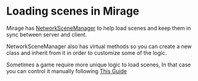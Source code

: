 # Loading scenes in Mirage

Mirage has [NetworkSceneManager](./NetworkSceneManager.md) to help load scenes and keep them in sync between server and client.

NetworkSceneManager also has virtual methods so you can create a new class and inherit from it in order to customize some of the logic.

Sometimes a game require more unique logic to load scenes, In that case you can control it manually following [This Guide](./Manual.md)
